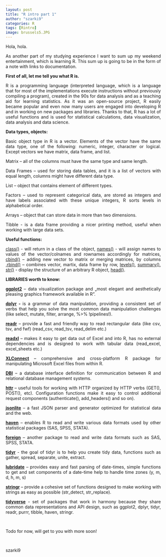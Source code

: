 ```yaml
---
layout: post
title: "R intro part 1"
author: "szarki9"
categories: R
tags: [Rintro]
image: brussels5.JPG
---
```

<p>Hola, hola.</p><p align="justify">As another part of my studying
experience I want to sum up my weekend entertainment, which is learning R.
This sum up is going to be in the form of a note with links to documentation.</p><p align="justify"><b>First of all, let me tell you what R is.</b></p><p align="justify">R is a programming language (interpreted
language, which is a language that for most of the implementations execute
instructions without previously compiling a program), created in the 90s for
data analysis and as a teaching aid for learning statistics. As it was an open-source project, R easily became popular and even now many users are engaged
into developing R and in working on new packages and libraries. Thanks to that,
R has a lot of useful functions and is used for statistical calculations, data
visualization, data analysis and data science.</p><p align="justify"><b>Data types, objects:</b></p><p align="justify">Basic object type in R is a vector.
Elements of the vector have the same data type, one of the following: numeric,
integer, character or logical. Except vectors we have matrix, data frame, and list.</p><p align="justify">Matrix – all of the columns must
have the same type and same length.</p><p align="justify">Data Frames – used for storing
data tables, and it is a list of vectors with equal length, columns might have
different data type.</p><p align="justify">List – object that contains
element of different types.</p><p align="justify">Factors – used to represent
categorical data, are stored as integers and have labels associated with these
unique integers, R sorts levels in alphabetical order.</p><p align="justify">Arrays – object that can store
data in more than two dimensions.</p><p align="justify">Tibble - is a data frame
providing a nicer printing method, useful when working with large data sets.</p><p><b>Useful functions: </b></p><p align="justify"><a href="https://www.rdocumentation.org/packages/base/versions/3.6.1/topics/class">class()</a>
- will return in a class of the object, <a href="https://www.rdocumentation.org/packages/base/versions/3.6.1/topics/names">names()</a>
- will assign names to values of the vector/colnames and rownames accordingly
for matrices, <a href="https://www.rdocumentation.org/packages/base/versions/3.6.1/topics/cbind">cbind()</a>
– adding new vector to matrix or merging matrices, by columns ,<a href="https://www.rdocumentation.org/packages/base/versions/3.6.1/topics/cbind">rbind()</a>
– combines vector, martix, data frame by row, <a href="https://www.rdocumentation.org/packages/base/versions/3.6.1/topics/levels">levels()</a>,
<a href="https://www.rdocumentation.org/packages/base/versions/3.6.1/topics/summary">summary()</a>,
<a href="https://www.rdocumentation.org/packages/utils/versions/3.6.1/topics/str">str()</a>
- display the structure of an arbitrary R object, <a href="https://www.rdocumentation.org/packages/utils/versions/3.6.1/topics/head">head()</a>.</p><p><b>LIBRARIES worth to know:</b></p><p align="justify"><b><a href="https://www.rdocumentation.org/packages/ggplot2/versions/3.2.1">ggplot2</a></b>
– data visualization package and „most elegant and aesthetically pleasing
graphics framework available in R”.</p><p align="justify"><b><a href="https://www.rdocumentation.org/packages/dplyr/versions/0.7.8">dplyr</a>
- </b>is a grammar of data manipulation, providing a consistent set of verbs
that help you solve the most common data manipulation challenges (like select,
mutate, filter, arrange, %&gt;% !pipelines!).</p><p align="justify"><b><a href="https://www.rdocumentation.org/packages/readr/versions/1.3.1">readr</a></b>
– provide a fast and friendly way to read rectangular data (like csv, tsv, and
fwf) (read_csv, read_tsv, read_delim etc.)</p><p align="justify"><b><a href="https://www.rdocumentation.org/packages/readxl/versions/1.3.1">readxl</a></b>
– makes it easy to get data out of Excel and into R, has no external
dependencies and is designed to work with tabular data (read_excel,
excel_sheets etc.)</p><p align="justify"><b><a href="https://www.rdocumentation.org/packages/XLConnect/versions/0.2-15">XLConnect</a></b>
– comprehensive and cross-platform R package for manipulating Microsoft Excel
files from within R.</p><p align="justify"><b><a href="https://www.rdocumentation.org/packages/DBI/versions/0.5-1">DBI</a></b>
– a database interface definition for communication between R and relational
database management systems.</p><p align="justify"><b><a href="https://www.rdocumentation.org/packages/httr/versions/1.4.1">httr</a>
</b>– useful tools for working with HTTP organized by HTTP verbs (GET(),
POST(), etc). Configuration functions make it easy to control additional
request components (authenticate(), add_headers() and so on).</p><p align="justify"><b><a href="https://www.rdocumentation.org/packages/jsonlite/versions/1.6">jsonlite</a></b>
– a fast JSON parser and generator optimized for statistical data and the web.</p><p align="justify"><b><a href="https://www.rdocumentation.org/packages/haven/versions/2.2.0">haven</a></b>
– enables R to read and write various data formats used by other statistical
packages (SAS, SPSS, STATA).</p><p align="justify"><b><a href="https://www.rdocumentation.org/packages/foreign/versions/0.8-72">foreign</a></b>
– another package to read and write data formats such as SAS, SPSS, STATA.</p><p align="justify"><b><a href="https://www.rdocumentation.org/packages/tidyr/versions/0.8.3">tidyr</a></b>
- the goal of tidyr is to help you create tidy data, functions such as gather,
spread, separate, unite, extract.</p><p align="justify"><b><a href="https://www.rdocumentation.org/packages/lubridate/versions/1.7.4">lubridate</a></b>
– provides easy and fast parsing of date-times, simple functions to get and set
components of a date-time help to handle time zones (y, m, d, h, m, s)</p><p align="justify"><b><a href="https://www.rdocumentation.org/packages/stringr/versions/1.4.0">stringr</a></b>
– provide a cohesive set of functions designed to make working with strings as
easy as possible (str_detect, str_replace).</p><p align="justify"><b><a href="https://www.rdocumentation.org/packages/tidyverse/versions/1.2.1">tidyverse</a></b>
- set of packages that work in harmony because they share common data
representations and API design, such as ggplot2, dplyr, tidyr, readr, purrr,
tibble, haven, stringr.</p><p><br></p><p align="justify">Todo for now, will get to you with more soon!</p><p><br></p><p>szarki9</p>